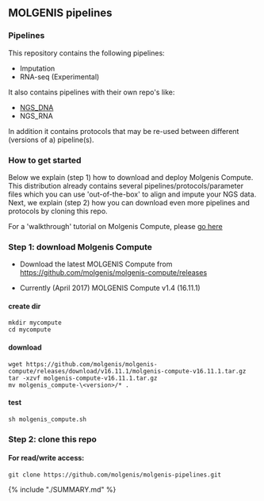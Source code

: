 ## MOLGENIS pipelines

### Pipelines

This repository contains the following pipelines:
* Imputation
* RNA-seq (Experimental)

It also contains pipelines with their own repo's like:
* [NGS_DNA](https://www.gitbook.com/book/molgenis/ngs_dna)
* NGS_RNA

In addition it contains protocols that may be re-used between different (versions of a) pipeline(s).

### How to get started

Below we explain (step 1) how to download and deploy Molgenis Compute. This distribution already contains several pipelines/protocols/parameter files which you can use 'out-of-the-box' to align and impute your NGS data. Next, we explain (step 2) how you can download even more pipelines and protocols by cloning this repo.

For a 'walkthrough' tutorial on Molgenis Compute, please [go here](https://molgenis.gitbooks.io/molgenis-pipelines/content/pipelines/mc-start.html)

### Step 1: download Molgenis Compute
* Download the latest MOLGENIS Compute from https://github.com/molgenis/molgenis-compute/releases

* Currently (April 2017) MOLGENIS Compute v1.4 (16.11.1)

#### create dir
```
mkdir mycompute
cd mycompute
```
#### download
```
wget https://github.com/molgenis/molgenis-compute/releases/download/v16.11.1/molgenis-compute-v16.11.1.tar.gz
tar -xzvf molgenis-compute-v16.11.1.tar.gz
mv molgenis_compute-\<version>/* .  
```
#### test
```
sh molgenis_compute.sh  
```
### Step 2: clone this repo

#### For read/write access:
```
git clone https://github.com/molgenis/molgenis-pipelines.git
```

{% include "./SUMMARY.md" %}
